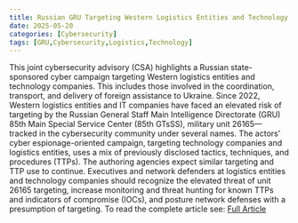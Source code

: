 ```yaml
---
title: Russian GRU Targeting Western Logistics Entities and Technology Companies
date: 2025-05-20
categories: [Cybersecurity]
tags: [GRU,Cybersecurity,Logistics,Technology]
---
```


This joint cybersecurity advisory (CSA) highlights a Russian state-sponsored cyber campaign targeting Western logistics entities and technology companies. This includes those involved in the coordination, transport, and delivery of foreign assistance to Ukraine. Since 2022, Western logistics entities and IT companies have faced an elevated risk of targeting by the Russian General Staff Main Intelligence Directorate (GRU) 85th Main Special Service Center (85th GTsSS), military unit 26165—tracked in the cybersecurity community under several names. The actors’ cyber espionage-oriented campaign, targeting technology companies and logistics entities, uses a mix of previously disclosed tactics, techniques, and procedures (TTPs). The authoring agencies expect similar targeting and TTP use to continue. Executives and network defenders at logistics entities and technology companies should recognize the elevated threat of unit 26165 targeting, increase monitoring and threat hunting for known TTPs and indicators of compromise (IOCs), and posture network defenses with a presumption of targeting. To read the complete article see: [Full Article](https://www.bsi.bund.de/SharedDocs/Downloads/EN/BSI/Cyber-Security/GRU_Western_Logistics.pdf?__blob=publicationFile&v=3)